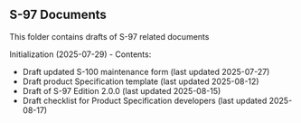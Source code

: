 ## S-97 Documents

This folder contains drafts of S-97 related documents

Initialization (2025-07-29) - Contents:
- Draft updated S-100 maintenance form (last updated 2025-07-27)
- Draft product Specification template (last updated 2025-08-12)
- Draft of S-97 Edition 2.0.0 (last updated 2025-08-15)
- Draft checklist for Product Specification developers (last updated 2025-08-17)
